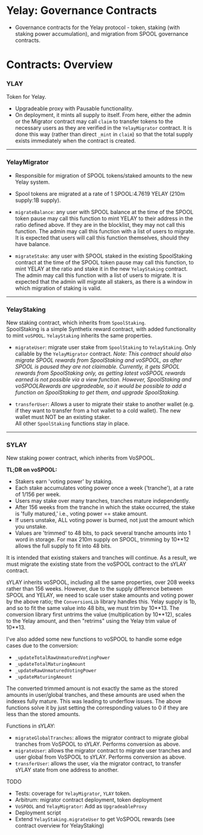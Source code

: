 # Yelay: Governance Contracts

- Governance contracts for the Yelay protocol - token, staking (with staking power accumulation), and migration from SPOOL governance contracts.


# Contracts: Overview

### YLAY
Token for Yelay.  
- Upgradeable proxy with Pausable functionality.
- On deployment, it mints all supply to itself. From here, either the admin or the Migrator contract may call `claim` to transfer tokens to the necessary users as they are verified in the `YelayMigrator` contract. It is done this way (rather than direct `_mint` in `claim`) so that the total supply exists immediately when the contract is created.

---

### YelayMigrator
- Responsible for migration of SPOOL tokens/staked amounts to the new Yelay system.  

- Spool tokens are migrated at a rate of 1 SPOOL:4.7619 YELAY (210m supply:1B supply).

- `migrateBalance`: any user with SPOOL balance at the time of the SPOOL token pause may call this function to mint YELAY to their address in the ratio defined above. If they are in the blocklist, they may not call this function. The admin may call this function with a list of users to migrate. It is expected that users will call this function themselves, should they have balance.

- `migrateStake`: any user with SPOOL staked in the existing SpoolStaking contract at the time of the SPOOL token pause may call this function, to mint YELAY at the ratio and stake it in the new `YelayStaking` contract. The admin may call this function with a list of users to migrate. It is expected that the admin will migrate all stakers, as there is a window in which migration of staking is valid.

---

### YelayStaking
New staking contract, which inherits from `SpoolStaking`.  
SpoolStaking is a simple Synthetix reward contract, with added functionality to mint `voSPOOL`. `YelayStaking` inherits the same properties.
- `migrateUser`: migrate user stake from `SpoolStaking` to `YelayStaking`. Only callable by the `YelayMigrator` contract. _Note: This contract should also migrate SPOOL rewards from SpoolStaking and voSPOOL, as after SPOOL is paused they are not claimable. Currently, it gets SPOOL rewards from SpoolStaking only, as getting latest voSPOOL rewards earned is not possible via a view function. However, SpoolStaking and voSPOOLRewards are upgradeable, so it would be possible to add a function on SpoolStaking to get them, and upgrade SpoolStaking._

- `transferUser`: Allows a user to migrate their stake to another wallet (e.g. if they want to transfer from a hot wallet to a cold wallet). The new wallet must NOT be an existing staker.  
All other `SpoolStaking` functions stay in place.

---

### SYLAY
New staking power contract, which inherits from VoSPOOL.

**TL;DR on voSPOOL:**
- Stakers earn 'voting power' by staking.
- Each stake accumulates voting power once a week ('tranche'), at a rate of 1/156 per week.
- Users may stake over many tranches, tranches mature independently.
- After 156 weeks from the tranche in which the stake occurred, the stake is 'fully matured,' i.e., voting power == stake amount.
- If users unstake, ALL voting power is burned, not just the amount which you unstake.
- Values are 'trimmed' to 48 bits, to pack several tranche amounts into 1 word in storage. For max 210m supply on SPOOL, trimming by 10**12 allows the full supply to fit into 48 bits.

It is intended that existing stakers and tranches will continue. As a result, we must migrate the existing state from the voSPOOL contract to the sYLAY contract.

sYLAY inherits voSPOOL, including all the same properties, over 208 weeks rather than 156 weeks. However, due to the supply difference between SPOOL and YELAY, we need to scale user stake amounts and voting power by the above ratio; the `ConversionLib` library handles this. Yelay supply is 1b, and so to fit the same value into 48 bits, we must trim by 10\**13. The conversion library first untrims the value (multiplication by 10\**12), scales to the Yelay amount, and then "retrims" using the Yelay trim value of 10\**13.

I've also added some new functions to voSPOOL to handle some edge cases due to the conversion:
- `_updateTotalRawUnmaturedVotingPower`
- `_updateTotalMaturingAmount`
- `_updateRawUnmaturedVotingPower`
- `_updateMaturingAmount`

The converted trimmed amount is not exactly the same as the stored amounts in user/global tranches, and these amounts are used when the indexes fully mature. This was leading to underflow issues. The above functions solve it by just setting the corresponding values to 0 if they are less than the stored amounts.

Functions in sYLAY:

- `migrateGlobalTranches`: allows the migrator contract to migrate global tranches from VoSPOOL to sYLAY. Performs conversion as above.
- `migrateUser`: allows the migrator contract to migrate user tranches and user global from VoSPOOL to sYLAY. Performs conversion as above.
- `transferUser`: allows the user, via the migrator contract, to transfer sYLAY state from one address to another.

TODO
- Tests: coverage for `YelayMigrator`, `YLAY` token.
- Arbitrum: migrator contract deployment, token deployment
- `VoSPOOL` and `YelayMigrator`: Add as `UpgradeableProxy`
- Deployment script
- Extend `YelayStaking.migrateUser` to get VoSPOOL rewards (see contract overview for YelayStaking)


